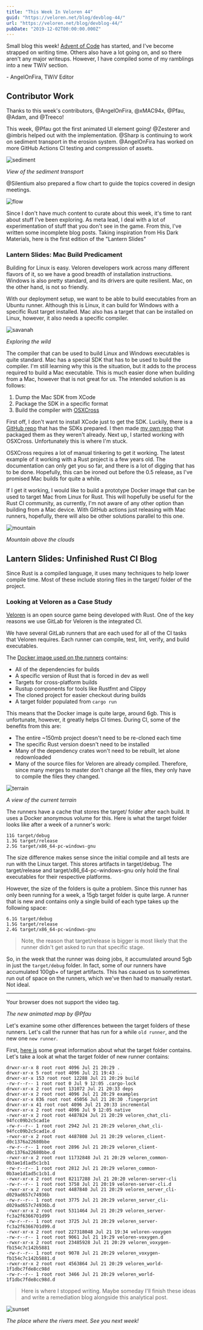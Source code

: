 ```yaml
---
title: "This Week In Veloren 44"
guid: "https://veloren.net/blog/devblog-44/"
url: "https://veloren.net/blog/devblog-44/"
pubDate: "2019-12-02T00:00:00.000Z"
---
```


Small blog this week! [Advent of Code](https://adventofcode.com/) has started, and I've become strapped on writing time. Others also have a lot going on, and so there aren't any major writeups. However, I have compiled some of my ramblings into a new TWiV section.

\- AngelOnFira, TWiV Editor

Contributor Work
----------------

Thanks to this week's contributors, @AngelOnFira, @xMAC94x, @Pfau, @Adam, and @Treeco!

This week, @Pfau got the first animated UI element going! @Zesterer and @imbris helped out with the implementation. @Sharp is continuing to work on sediment transport in the erosion system. @AngelOnFira has worked on more GitHub Actions CI testing and compression of assets.

![sediment](https://s3.eu-central-2.wasabisys.com/veloren-blog/cdn/523568428905398283/651457499622539266/Screen_Shot_2019-12-03_at_5.14.56_PM.png)

_View of the sediment transport_

@Silentium also prepared a flow chart to guide the topics covered in design meetings.

![flow](https://s3.eu-central-2.wasabisys.com/veloren-blog/cdn/646401404419833866/649323337482502168/IMG_20191127_135615.jpg)

Since I don't have much content to curate about this week, it's time to rant about stuff I've been exploring. As meta lead, I deal with a lot of experimentation of stuff that you don't see in the game. From this, I've written some incomplete blog posts. Taking inspiration from His Dark Materials, here is the first edition of the "Lantern Slides"

### Lantern Slides: Mac Build Predicament

Building for Linux is easy. Veloren developers work across many different flavors of it, so we have a good breadth of installation instructions. Windows is also pretty standard, and its drivers are quite resilient. Mac, on the other hand, is not so friendly.

With our deployment setup, we want to be able to build executables from an Ubuntu runner. Although this is Linux, it can build for Windows with a specific Rust target installed. Mac also has a target that can be installed on Linux, however, it also needs a specific compiler.

![savanah](https://s3.eu-central-2.wasabisys.com/veloren-blog/cdn/523568428905398283/651511467409145866/screenshot_1575402810412.png)

_Exploring the wild_

The compiler that can be used to build Linux and Windows executables is quite standard. Mac has a special SDK that has to be used to build the compiler. I'm still learning why this is the situation, but it adds to the process required to build a Mac executable. This is much easier done when building from a Mac, however that is not great for us. The intended solution is as follows:

1.  Dump the Mac SDK from XCode
2.  Package the SDK in a specific format
3.  Build the compiler with [OSXCross](https://github.com/tpoechtrager/osxcross)

First off, I don't want to install XCode just to get the SDK. Luckily, there is a [GitHub repo](https://github.com/phracker/MacOSX-SDKs) that has the SDKs prepared. I then made [my own repo](https://github.com/AngelOnFira/macosx-sdk) that packaged them as they weren't already. Next up, I started working with OSXCross. Unfortunately this is where I'm stuck.

OSXCross requires a lot of manual tinkering to get it working. The latest example of it working with a Rust project is a few years old. The documentation can only get you so far, and there is a lot of digging that has to be done. Hopefully, this can be ironed out before the 0.5 release, as I've promised Mac builds for quite a while.

If I get it working, I would like to build a prototype Docker image that can be used to target Mac from Linux for Rust. This will hopefully be useful for the Rust CI community, as currently, I'm not aware of any other option than building from a Mac device. With GitHub actions just releasing with Mac runners, hopefully, there will also be other solutions parallel to this one.

![mountain](https://s3.eu-central-2.wasabisys.com/veloren-blog/cdn/634860358623821835/651513953628717057/screenshot_1575403137263.png)

_Mountain above the clouds_

Lantern Slides: Unfinished Rust CI Blog
---------------------------------------

Since Rust is a compiled language, it uses many techniques to help lower compile time. Most of these include storing files in the target/ folder of the project.

### Looking at Veloren as a Case Study

[Veloren](https://gitlab.com/veloren/veloren) is an open source game being developed with Rust. One of the key reasons we use GitLab for Veloren is the integrated CI.

We have several GitLab runners that are each used for all of the CI tasks that Veloren requires. Each runner can compile, test, lint, verify, and build executables.

The [Docker image used on the runners](https://gitlab.com/veloren/veloren-docker-ci/blob/master/Dockerfile) contains:

*   All of the dependencies for builds
*   A specific version of Rust that is forced in dev as well
*   Targets for cross-platform builds
*   Rustup components for tools like Rustfmt and Clippy
*   The cloned project for easier checkout during builds
*   A target folder populated from `cargo run`

This means that the Docker image is quite large, around 6gb. This is unfortunate, however, it greatly helps CI times. During CI, some of the benefits from this are:

*   The entire ~150mb project doesn't need to be re-cloned each time
*   The specific Rust version doesn't need to be installed
*   Many of the dependency crates won't need to be rebuilt, let alone redownloaded
*   Many of the source files for Veloren are already compiled. Therefore, since many merges to master don't change all the files, they only have to compile the files they changed.

![terrain](https://s3.eu-central-2.wasabisys.com/veloren-blog/cdn/523568428905398283/651513929734029312/screenshot_1575402960703.png)

_A view of the current terrain_

The runners have a cache that stores the target/ folder after each build. It uses a Docker anonymous volume for this. Here is what the target folder looks like after a week of a runner's work:

    11G target/debug
    1.3G target/release
    2.5G target/x86_64-pc-windows-gnu
    

The size difference makes sense since the initial compile and all tests are run with the Linux target. This stores artifacts in target/debug. The target/release and target/x86\_64-pc-windows-gnu only hold the final executables for their respective platforms.

However, the size of the folders is quite a problem. Since this runner has only been running for a week, a 15gb target folder is quite large. A runner that is new and contains only a single build of each type takes up the following space:

    6.1G target/debug
    1.5G target/release
    2.4G target/x86_64-pc-windows-gnu
    

> Note, the reason that target/release is bigger is most likely that the runner didn't get asked to run that specific stage.

So, in the week that the runner was doing jobs, it accumulated around 5gb in just the `target/debug` folder. In fact, some of our runners have accumulated 100gb+ of target artifacts. This has caused us to sometimes run out of space on the runners, which we've then had to manually restart. Not ideal.

* * *

 Your browser does not support the video tag.

_The new animated map by @Pfau_

Let's examine some other differences between the target folders of these runners. Let's call the runner that has run for a while `old runner`, and the new one `new runner`.

First, [here is](https://stackoverflow.com/a/47533016) some great information about what the target folder contains. Let's take a look at what the target folder of new runner contains:

    drwxr-xr-x 8 root root 4096 Jul 21 20:29 .
    drwxr-xr-x 5 root root 4096 Jul 21 19:43 ..
    drwxr-xr-x 153 root root 12288 Jul 21 20:29 build
    -rw-r--r-- 1 root root 0 Jul 9 12:05 .cargo-lock
    drwxr-xr-x 2 root root 131072 Jul 21 20:33 deps
    drwxr-xr-x 2 root root 4096 Jul 21 20:29 examples
    drwxr-xr-x 836 root root 45056 Jul 21 20:30 .fingerprint
    drwxr-xr-x 41 root root 4096 Jul 21 20:33 incremental
    drwxr-xr-x 2 root root 4096 Jul 9 12:05 native
    -rwxr-xr-x 2 root root 4487824 Jul 21 20:29 veloren_chat_cli-94fcc09b2c5cad1e
    -rw-r--r-- 1 root root 2942 Jul 21 20:29 veloren_chat_cli-94fcc09b2c5cad1e.d
    -rwxr-xr-x 2 root root 4487808 Jul 21 20:29 veloren_client-d0c1376a22680bbe
    -rw-r--r-- 1 root root 2896 Jul 21 20:29 veloren_client-d0c1376a22680bbe.d
    -rwxr-xr-x 2 root root 11732848 Jul 21 20:29 veloren_common-0b3ae1d1ad5c1cb1
    -rw-r--r-- 1 root root 2812 Jul 21 20:29 veloren_common-0b3ae1d1ad5c1cb1.d
    -rwxr-xr-x 2 root root 82117288 Jul 21 20:20 veloren-server-cli
    -rw-r--r-- 1 root root 3758 Jul 21 20:19 veloren-server-cli.d
    -rwxr-xr-x 2 root root 4487840 Jul 21 20:29 veloren_server_cli-d029ad657c74936b
    -rw-r--r-- 1 root root 3775 Jul 21 20:29 veloren_server_cli-d029ad657c74936b.d
    -rwxr-xr-x 2 root root 5311464 Jul 21 20:29 veloren_server-fc3a2f6366701d99
    -rw-r--r-- 1 root root 3725 Jul 21 20:29 veloren_server-fc3a2f6366701d99.d
    -rwxr-xr-x 2 root root 227318048 Jul 21 19:34 veloren-voxygen
    -rw-r--r-- 1 root root 9061 Jul 21 19:29 veloren-voxygen.d
    -rwxr-xr-x 2 root root 23485928 Jul 21 20:29 veloren_voxygen-fb154c7c142b5881
    -rw-r--r-- 1 root root 9078 Jul 21 20:29 veloren_voxygen-fb154c7c142b5881.d
    -rwxr-xr-x 2 root root 4563864 Jul 21 20:29 veloren_world-1f1dbc7fde8cc98d
    -rw-r--r-- 1 root root 3466 Jul 21 20:29 veloren_world-1f1dbc7fde8cc98d.d
    

> Here is where I stopped writing. Maybe someday I'll finish these ideas and write a remediation blog alongside this analytical post.

![sunset](https://s3.eu-central-2.wasabisys.com/veloren-blog/cdn/634860358623821835/650839128975343616/Capture.PNG)

_The place where the rivers meet. See you next week!_